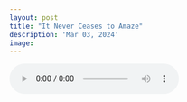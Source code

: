 ```yaml
---
layout: post
title: "It Never Ceases to Amaze"
description: 'Mar 03, 2024'
image:
---
```


<audio controls>
  <source src="assets/audio/fbc_2024-03-03_sermon.mp3" type="audio/mp3">
Your browser does not support the audio element.
</audio>
